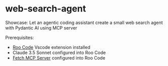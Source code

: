 # web-search-agent
Showcase: Let an agentic coding assistant create a small web search agent with Pydantic AI using MCP server

Prerequisites:

- [Roo Code](https://marketplace.visualstudio.com/items?itemName=RooVeterinaryInc.roo-cline) Vscode extension installed
- Claude 3.5 Sonnet configured into Roo Code
- [Fetch MCP Server](https://github.com/modelcontextprotocol/servers/tree/main/src/fetch) configured into Roo Code
